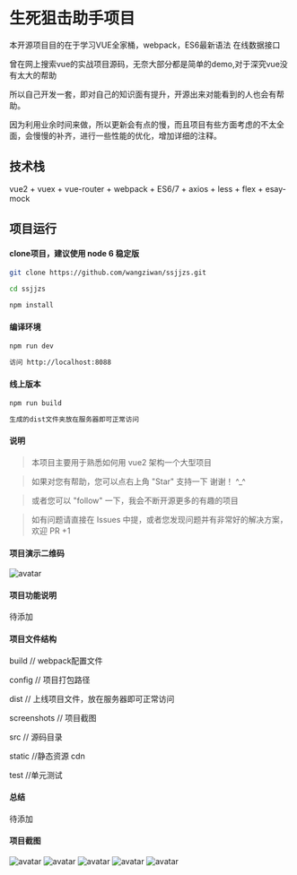 # 生死狙击助手项目
本开源项目目的在于学习VUE全家桶，webpack，ES6最新语法 在线数据接口

曾在网上搜索vue的实战项目源码，无奈大部分都是简单的demo,对于深究vue没有太大的帮助

所以自己开发一套，即对自己的知识面有提升，开源出来对能看到的人也会有帮助。

因为利用业余时间来做，所以更新会有点的慢，而且项目有些方面考虑的不太全面，会慢慢的补齐，进行一些性能的优化，增加详细的注释。

## 技术栈
vue2 + vuex + vue-router + webpack + ES6/7 + axios + less + flex + esay-mock

## 项目运行

#### clone项目，建议使用 node 6 稳定版
```bash
git clone https://github.com/wangziwan/ssjjzs.git 

cd ssjjzs 

npm install
````

#### 编译环境
```bash
npm run dev

访问 http://localhost:8088
````

#### 线上版本
```bash
npm run build

生成的dist文件夹放在服务器即可正常访问
````

#### 说明
>本项目主要用于熟悉如何用 vue2 架构一个大型项目

>如果对您有帮助，您可以点右上角 "Star" 支持一下 谢谢！ ^_^

>或者您可以 "follow" 一下，我会不断开源更多的有趣的项目

>如有问题请直接在 Issues 中提，或者您发现问题并有非常好的解决方案，欢迎 PR +1

#### 项目演示二维码
![avatar](https://github.com/wangziwan/ssjjzs/blob/master/screenshot/ewm.png)

#### 项目功能说明
待添加

#### 项目文件结构
build // webpack配置文件

config // 项目打包路径

dist  // 上线项目文件，放在服务器即可正常访问

screenshots  // 项目截图

src   // 源码目录

static //静态资源 cdn

test //单元测试

#### 总结
待添加

#### 项目截图
![avatar](https://github.com/wangziwan/ssjjzs/blob/master/screenshot/1.jpg)
![avatar](https://github.com/wangziwan/ssjjzs/blob/master/screenshot/2.jpg)
![avatar](https://github.com/wangziwan/ssjjzs/blob/master/screenshot/3.jpg)
![avatar](https://github.com/wangziwan/ssjjzs/blob/master/screenshot/4.jpg)
![avatar](https://github.com/wangziwan/ssjjzs/blob/master/screenshot/5.jpg)

